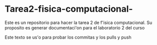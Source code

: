 # Tarea2-fisica-computacional-
Este es un repositorio para hacer la tarea 2 de f'isica computacional.
Su proposito es generar documentaci'on para el laboratorio 2 del curso

Este texto se us'o para probar los commitas y los pulls y push  
